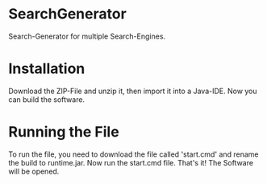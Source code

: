 # SearchGenerator
Search-Generator for multiple Search-Engines.

# Installation
Download the ZIP-File and unzip it, then import it into a Java-IDE.
Now you can build the software.

# Running the File
To run the file, you need to download the file called 'start.cmd' and rename the build to runtime.jar.
Now run the start.cmd file. That's it! The Software will be opened.
